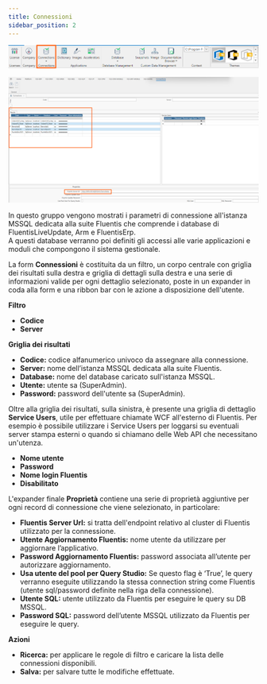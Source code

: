 ```yaml
---
title: Connessioni
sidebar_position: 2
---
```


![](../../../../static/images/20241204101909.png)

![](../../../../static/images/20241216164551.png)


In questo gruppo vengono mostrati i parametri di connessione all'istanza MSSQL dedicata alla suite Fluentis che comprende i database di FluentisLiveUpdate, Arm e FluentisErp.     
A questi database verranno poi definiti gli accessi alle varie applicazioni e moduli che compongono il sistema gestionale.

La form **Connessioni** è costituita da un filtro, un corpo centrale con griglia dei risultati sulla destra e griglia di dettagli sulla destra e una serie di informazioni valide per ogni dettaglio selezionato, poste in un expander in coda alla form e una ribbon bar con le azione a disposizione dell'utente.

**Filtro**
* **Codice**
* **Server**

**Griglia dei risultati**
* **Codice:** codice alfanumerico univoco da assegnare alla connessione.
* **Server:** nome dell’istanza MSSQL dedicata alla suite Fluentis.
* **Database:** nome del database caricato sull'istanza MSSQL.
* **Utente:** utente sa (SuperAdmin).
* **Password:** password dell'utente sa (SuperAdmin).


Oltre alla griglia dei risultati, sulla sinistra, è presente una griglia di dettaglio **Service Users**, utile per effettuare chiamate WCF all'esterno di Fluentis. Per esempio è possibile utilizzare i Service Users per loggarsi su eventuali server stampa esterni o quando si chiamano delle Web API che necessitano un'utenza.
* **Nome utente**
* **Password**
* **Nome login Fluentis**
* **Disabilitato**

L'expander finale **Proprietà** contiene una serie di proprietà aggiuntive per ogni record di connessione che viene selezionato, in particolare:
* **Fluentis Server Url:** si tratta dell'endpoint relativo al cluster di Fluentis utilizzato per la connessione. 
* **Utente Aggiornamento Fluentis:** nome utente da utilizzare per aggiornare l’applicativo.
* **Password Aggiornamento Fluentis:** password associata all’utente per autorizzare aggiornamento.
* **Usa utente del pool per Query Studio:** Se questo flag è ‘True’, le query verranno eseguite utilizzando la stessa connection string come Fluentis (utente sql/password definite nella riga della connessione).
* **Utente SQL:** utente utilizzato da Fluentis per eseguire le query su DB MSSQL.
* **Password SQL:** password dell’utente MSSQL utilizzato da Fluentis per eseguire le query.

**Azioni**
* **Ricerca:** per applicare le regole di filtro e caricare la lista delle connessioni disponibili.
* **Salva:** per salvare tutte le modifiche effettuate.

